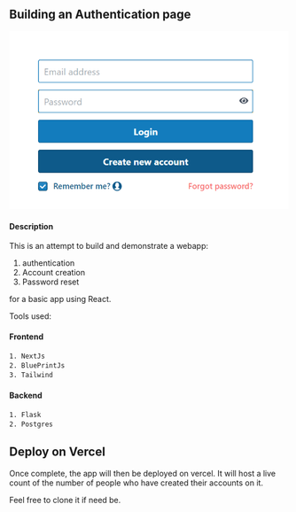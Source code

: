 
## Building an Authentication page

![Alt text](Capture.PNG?raw=true "Login")

#### Description

This is an attempt to build and demonstrate a webapp:
1. authentication
2. Account creation
3. Password reset

for a basic app using React.

Tools used:

#### Frontend
```bash
1. NextJs
2. BluePrintJs
3. Tailwind
```

#### Backend

```bash
1. Flask
2. Postgres
```

## Deploy on Vercel

Once complete, the app will then be deployed on vercel.
It will host a live count of the number of people who have created their accounts on it.

Feel free to clone it if need be.

